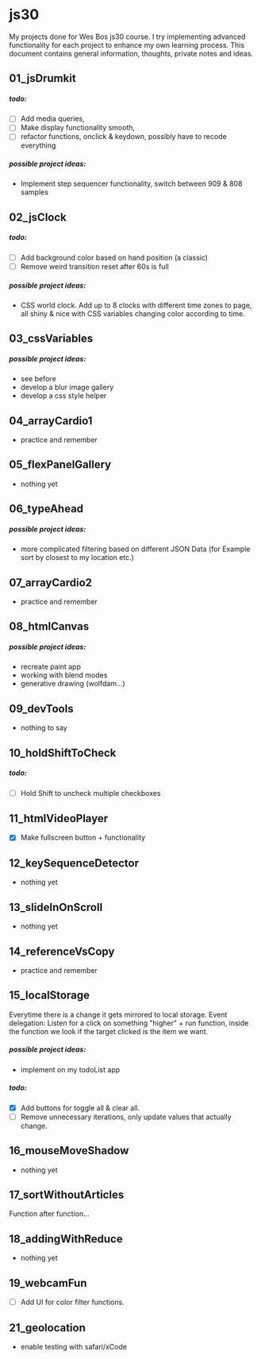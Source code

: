 # js30
My projects done for Wes Bos js30 course. I try implementing advanced functionality for each project to enhance my own learning process. This document contains general information, thoughts, private notes and ideas.
## 01_jsDrumkit
##### todo:
- [ ] Add media queries,
- [ ] Make display functionality smooth,
- [ ] refactor functions, onclick & keydown, possibly have to recode everything
##### possible project ideas:
- Implement step sequencer functionality, switch between 909 & 808 samples
## 02_jsClock
##### todo:
- [ ] Add background color based on hand position (a classic)
- [ ] Remove weird transition reset after 60s is full
##### possible project ideas:
- CSS world clock. Add up to 8 clocks with different time zones to page, all shiny & nice with CSS variables changing color according to time.
## 03_cssVariables
##### possible project ideas:
* see before
* develop a blur image gallery
* develop a css style helper
## 04_arrayCardio1
- practice and remember
## 05_flexPanelGallery
- nothing yet
## 06_typeAhead
##### possible project ideas:
- more complicated filtering based on different JSON Data (for Example sort by closest to my location etc.)
## 07_arrayCardio2
- practice and remember
## 08_htmlCanvas
##### possible project ideas:
- recreate paint app
- working with blend modes
- generative drawing (wolfdam...)
## 09_devTools
- nothing to say
## 10_holdShiftToCheck
##### todo:
- [ ] Hold Shift to uncheck multiple checkboxes
## 11_htmlVideoPlayer
- [x] Make fullscreen button + functionality
## 12_keySequenceDetector
- nothing yet
## 13_slideInOnScroll
- nothing yet
## 14_referenceVsCopy
- practice and remember
## 15_localStorage
Everytime there is a change it gets mirrored to local storage.
Event delegation: Listen for a click on something "higher" + run function, inside the function we look if the target clicked is the item we want.
##### possible project ideas:
- implement on my todoList app
##### todo:
- [x] Add buttons for toggle all & clear all.
- [ ] Remove unnecessary iterations, only update values that actually change.
## 16_mouseMoveShadow
- nothing yet
## 17_sortWithoutArticles
Function after function…
## 18_addingWithReduce
- nothing yet
## 19_webcamFun
- [ ] Add UI for color filter functions.
## 21_geolocation
- enable testing with safari/xCode

